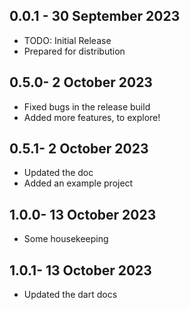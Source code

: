 ## 0.0.1 - 30 September 2023

* TODO: Initial Release
* Prepared for distribution


## 0.5.0- 2 October 2023

* Fixed bugs in the release build
* Added more features, to explore!


## 0.5.1- 2 October 2023

* Updated the doc
* Added an example project


## 1.0.0- 13 October 2023

* Some housekeeping
 

## 1.0.1- 13 October 2023

* Updated the dart docs
 
 
